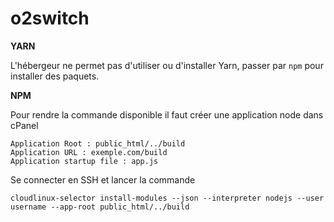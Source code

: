 # o2switch

**YARN**

L'hébergeur ne permet pas d'utiliser ou d'installer Yarn, passer par `npm` pour installer des paquets.

**NPM**

Pour rendre la commande disponible il faut créer une application node dans cPanel

```text
Application Root : public_html/../build
Application URL : exemple.com/build
Application startup file : app.js
```

Se connecter en SSH et lancer la commande

```text
cloudlinux-selector install-modules --json --interpreter nodejs --user username --app-root public_html/../build
```

